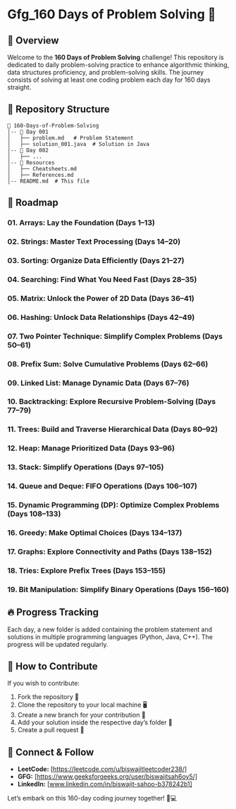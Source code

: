 # Gfg_160 Days of Problem Solving 🚀

## 📌 Overview
Welcome to the **160 Days of Problem Solving** challenge! This repository is dedicated to daily problem-solving practice to enhance algorithmic thinking, data structures proficiency, and problem-solving skills. The journey consists of solving at least one coding problem each day for 160 days straight.

## 📁 Repository Structure
```
📂 160-Days-of-Problem-Solving
│-- 📂 Day 001
│   ├── problem.md   # Problem Statement
│   ├── solution_001.java  # Solution in Java
│-- 📂 Day 002
│   ├── ...
│-- 📂 Resources
│   ├── Cheatsheets.md 
│   ├── References.md  
│-- README.md  # This file
```

## 📅 Roadmap
### 01. Arrays: Lay the Foundation (Days 1–13)
### 02. Strings: Master Text Processing (Days 14–20)
### 03. Sorting: Organize Data Efficiently (Days 21–27)
### 04. Searching: Find What You Need Fast (Days 28–35)
### 05. Matrix: Unlock the Power of 2D Data (Days 36–41)
### 06. Hashing: Unlock Data Relationships (Days 42–49)
### 07. Two Pointer Technique: Simplify Complex Problems (Days 50–61)
### 08. Prefix Sum: Solve Cumulative Problems (Days 62–66)
### 09. Linked List: Manage Dynamic Data (Days 67–76)
### 10. Backtracking: Explore Recursive Problem-Solving (Days 77–79)
### 11. Trees: Build and Traverse Hierarchical Data (Days 80–92)
### 12. Heap: Manage Prioritized Data (Days 93–96)
### 13. Stack: Simplify Operations (Days 97–105)
### 14. Queue and Deque: FIFO Operations (Days 106–107)
### 15. Dynamic Programming (DP): Optimize Complex Problems (Days 108–133)
### 16. Greedy: Make Optimal Choices (Days 134–137)
### 17. Graphs: Explore Connectivity and Paths (Days 138–152)
### 18. Tries: Explore Prefix Trees (Days 153–155)
### 19. Bit Manipulation: Simplify Binary Operations (Days 156–160)

## 🔥 Progress Tracking
Each day, a new folder is added containing the problem statement and solutions in multiple programming languages (Python, Java, C++). The progress will be updated regularly.

## 📖 How to Contribute
If you wish to contribute:
1. Fork the repository 🍴
2. Clone the repository to your local machine 🖥️
3. Create a new branch for your contribution 🌿
4. Add your solution inside the respective day’s folder 📂
5. Create a pull request 🔄

## 🤝 Connect & Follow
- **LeetCode:** [https://leetcode.com/u/biswajitleetcoder238/]
- **GFG:** [https://www.geeksforgeeks.org/user/biswajitsah6oy5/]
- **LinkedIn:** [www.linkedin.com/in/biswajit-sahoo-b378242b1]

Let’s embark on this 160-day coding journey together! 🚀💻
